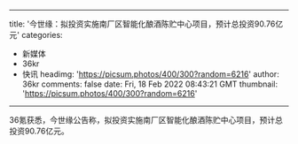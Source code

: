 
---
title: '今世缘：拟投资实施南厂区智能化酿酒陈贮中心项目，预计总投资90.76亿元'
categories: 
 - 新媒体
 - 36kr
 - 快讯
headimg: 'https://picsum.photos/400/300?random=6216'
author: 36kr
comments: false
date: Fri, 18 Feb 2022 08:43:21 GMT
thumbnail: 'https://picsum.photos/400/300?random=6216'
---

<div>   
36氪获悉，今世缘公告称，拟投资实施南厂区智能化酿酒陈贮中心项目，预计总投资90.76亿元。  
</div>
            